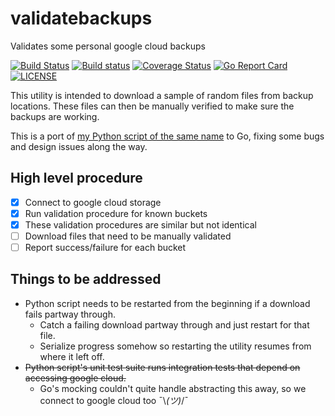 # validatebackups
Validates some personal google cloud backups

[![Build Status](https://travis-ci.org/mattgiltaji/validatebackups.svg?branch=master)](https://travis-ci.org/mattgiltaji/validatebackups)
[![Build status](https://ci.appveyor.com/api/projects/status/sliy4g7kdjr2cxis/branch/master?svg=true)](https://ci.appveyor.com/project/mattgiltaji/validatebackups/branch/master)
[![Coverage Status](https://coveralls.io/repos/github/mattgiltaji/validatebackups/badge.svg?branch=master)](https://coveralls.io/github/mattgiltaji/validatebackups?branch=master)
[![Go Report Card](https://goreportcard.com/badge/github.com/mattgiltaji/validatebackups)](https://goreportcard.com/report/github.com/mattgiltaji/validatebackups)
[![LICENSE](https://img.shields.io/badge/license-MIT-blue.svg)](LICENSE)

This utility is intended to download a sample of random files from backup locations.
These files can then be manually verified to make sure the backups are working.

This is a port of
[my Python script of the same name](https://github.com/mattgiltaji/miscutils/tree/master/validatebackups)
to Go, fixing some bugs and design issues along the way.

## High level procedure
- [x] Connect to google cloud storage
- [x] Run validation procedure for known buckets
- [x] These validation procedures are similar but not identical
- [ ] Download files that need to be manually validated
- [ ] Report success/failure for each bucket

## Things to be addressed
* Python script needs to be restarted from the beginning if a download fails partway through.
  * Catch a failing download partway through and just restart for that file.
  * Serialize progress somehow so restarting the utility resumes from where it left off.
* ~~Python script's unit test suite runs integration tests that depend on accessing google cloud.~~
  * Go's mocking couldn't quite handle abstracting this away, so we connect to google cloud too ¯\\_(ツ)_/¯